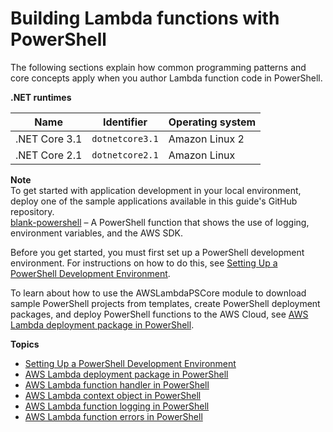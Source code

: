 # Building Lambda functions with PowerShell<a name="lambda-powershell"></a>

The following sections explain how common programming patterns and core concepts apply when you author Lambda function code in PowerShell\.


**\.NET runtimes**  

| Name | Identifier | Operating system | 
| --- | --- | --- | 
|  \.NET Core 3\.1  |  `dotnetcore3.1`  |  Amazon Linux 2  | 
|  \.NET Core 2\.1  |  `dotnetcore2.1`  |  Amazon Linux  | 

**Note**  
To get started with application development in your local environment, deploy one of the sample applications available in this guide's GitHub repository\.  
[blank\-powershell](https://github.com/awsdocs/aws-lambda-developer-guide/tree/master/sample-apps/blank-powershell) – A PowerShell function that shows the use of logging, environment variables, and the AWS SDK\.

Before you get started, you must first set up a PowerShell development environment\. For instructions on how to do this, see [Setting Up a PowerShell Development Environment](powershell-devenv.md)\.

To learn about how to use the AWSLambdaPSCore module to download sample PowerShell projects from templates, create PowerShell deployment packages, and deploy PowerShell functions to the AWS Cloud, see [AWS Lambda deployment package in PowerShell](powershell-package.md)\.

**Topics**
+ [Setting Up a PowerShell Development Environment](powershell-devenv.md)
+ [AWS Lambda deployment package in PowerShell](powershell-package.md)
+ [AWS Lambda function handler in PowerShell](powershell-handler.md)
+ [AWS Lambda context object in PowerShell](powershell-context.md)
+ [AWS Lambda function logging in PowerShell](powershell-logging.md)
+ [AWS Lambda function errors in PowerShell](powershell-exceptions.md)